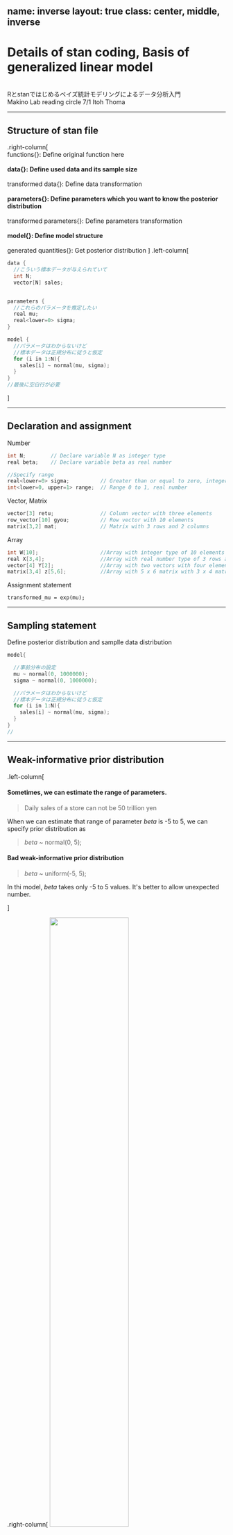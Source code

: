 name: inverse
layout: true
class: center, middle, inverse
---

# Details of stan coding, Basis of generalized linear model 
<br>Rとstanではじめるベイズ統計モデリングによるデータ分析入門 
<br>Makino Lab reading circle  7/1 Itoh Thoma

---
## Structure of stan file
.right-column[
<br>
functions{}:  Define original function here
<br><br>
<b>data{}:  Define used data and its sample size</b>
<br><br>
transformed data{}:  Define data transformation
<br><br>
<b>parameters{}:  Define parameters which you want to know the posterior distribution</b>
<br><br>
transformed parameters{}: Define parameters transformation
<br><br>
<b>model{}: Define model structure</b>
<br><br>
generated quantities{}: Get posterior distribution
]
.left-column[
```cpp
data {
  //こういう標本データが与えられていて
  int N;   
  vector[N] sales;   


parameters {
  //これらのパラメータを推定したい
  real mu;      
  real<lower=0> sigma;    
}

model {
  //パラメータはわからないけど
  //標本データは正規分布に従うと仮定
  for (i in 1:N){
    sales[i] ~ normal(mu, sigma);
  }
}
//最後に空白行が必要
```
]

---
## Declaration and assignment

Number
```cpp
int N;        // Declare variable N as integer type  
real beta;    // Declare variable beta as real number

//Specify range
real<lower=0> sigma;          // Greater than or equal to zero, integer
int<lower=0, upper=1> range;  // Range 0 to 1, real number
```

Vector, Matrix 
```cpp
vector[3] retu;               // Column vector with three elements
row_vector[10] gyou;          // Row vector with 10 elements
matrix[3,2] mat;              // Matrix with 3 rows and 2 columns 
```

Array
```cpp
int W[10];                    //Array with integer type of 10 elements
real X[3,4];                  //Array with real number type of 3 rows and 4 columns
vector[4] Y[2];               //Array with two vectors with four elements
matrix[3,4] z[5,6];           //Array with 5 x 6 matrix with 3 x 4 matrix
```

Assignment statement
```
transformed_mu = exp(mu);
```

---
## Sampling statement

<p>Define posterior distribution and samplle data distribution</P>
  
```cpp
model{

  //事前分布の設定
  mu ~ normal(0, 1000000);
  sigma ~ normal(0, 1000000);

  //パラメータはわからないけど
  //標本データは正規分布に従うと仮定
  for (i in 1:N){
    sales[i] ~ normal(mu, sigma);
  }
}
//

```

---
## Weak-informative prior distribution
.left-column[
#### Sometimes, we can estimate the range of parameters.
> Daily sales of a store can not be 50 trillion yen<br>

When we can estimate that range of parameter *beta* is -5 to 5, 
  we can specify prior distribution as 
  
>  *beta* ~ normal(0, 5); 
 
#### Bad weak-informative prior distribution

> *beta* ~ uniform(-5, 5);<br>

In thi model, *beta* takes only -5 to 5 values. It's better to allow unexpected number. 
  
]

.right-column[
 <img src = "./Beta_dnorm.png" width = 60%><br>
 <img src = "./dunif.png" width = 60%>
]

---
## Log-density additional statements
#### Other format of sampling statement in model block 

```cpp
model{
  for (i in 1:N){
    sales[i] ~ normal(mu, sigma); //sampling statement
  }
}
```
Likelihood <br>
<img src="https://latex.codecogs.com/gif.latex?f(sales|\mu,&space;\sigma^2&space;)&space;=&space;\prod&space;_{i=1}^N&space;{Normal(sales|\mu,&space;\sigma^2)}" title="f(sales|\mu, \sigma^2 ) = \prod _{i=1}^N {Normal(sales|\mu, \sigma^2)}" />

Log likelihood is calculated as below<br>
<a href="https://www.codecogs.com/eqnedit.php?latex=\sum&space;_{i=1}^Nlog(Normal(sales|\mu,\sigma^2))" target="_blank"><img src="https://latex.codecogs.com/gif.latex?\sum&space;_{i=1}^Nlog(Normal(sales|\mu,\sigma^2))" title="\sum _{i=1}^Nlog(Normal(sales|\mu,\sigma^2))" /></a>

<a href="https://www.codecogs.com/eqnedit.php?latex=log(Normal(sales|\mu,\sigma^2))" target="_blank"><img src="https://latex.codecogs.com/gif.latex?log(Normal(sales|\mu,\sigma^2))" title="log(Normal(sales|\mu,\sigma^2))" /></a> is corresponds to `normal_lpdf(sales[i] | mu, sigma)`

```cpp
model{
  for (i in 1:N){
    target += normal_lpdf(sales[i] | mu, sigma); //Log-density additional statements
  }
}

```
---
## Evaluation of average difference and generated quantities block

#### Is there a difference in sales between Beer A and Beer B?

- #### Classic statistcs
  - Statistical hypothesis test using t-distribution
 
- #### Bysian statistcs
  - Observe the posterior distribution of difference directly
<br>

<img src = "./2-6-1-beer-ab.png" width = 60%>

---
## Evaluation of average difference and generated quantities block
#### Estimate posterior distribution of difference between average of two groups
<p>R: Data preparation</p>

```R
> file_beer_ab <- read.csv("2-6-1-beer-sales-ab.csv")
> head(file_beer_sales_ab)
   sales beer_name
1  87.47         A
2 103.67         A
3  83.29         A
4 131.91         A
5 106.59         A
6  83.59         A
```

```R
#Rscript
sales_a <- file_beer_ab$sales[1:100]
sales_b <- file_beer_ab$sales[101:200]

data_list_ab <- list(
  sales_a = sales_a,
  sales_b = sales_b,
  N = 100
)
```

---
## Evaluation of average difference and generated quantities block
#### Estimate posterior distribution of difference between average of two groups
<p>Stan Model preparation</p>
.left-column[

```cpp
data {
  int N;                
  vector[N] sales_a;     
  vector[N] sales_b;     
}

parameters {
//これらのパラメータを推定
  real mu_a;               
  real<lower=0> sigma_a;    
  real mu_b;               
  real<lower=0> sigma_b;  
}

model {
  sales_a ~ normal(mu_a, sigma_a);
  sales_b ~ normal(mu_b, sigma_b);
}

generated quantities {
 // ビールAとBの売り上げ平均の差
  real diff;               
  diff = mu_b - mu_a;
}
```
]

.right-column[
- Distribution of diff can be estimated from model of mu_a and mu_b

- Unlike mu and sigma, diff is not needed to estimate model

- Generated quantities{} is faster than model{}

- Non related paeameters to estimate model is proper to written in Generated quantities{}

]

---
## Evaluation of average difference and generated quantities block
#### Estimate posterior distribution of difference between average of two groups

<p>Rscript</p>

```R
# 乱数の生成
mcmc_result_6 <- stan(
  file = "2-6-5-difference-mean.stan", 
  data = data_list_ab,  
  seed = 1
)
```
結果

```
> print(mcmc_result, probs = c(0.025, 0.5, 0.975))
           mean se_mean   sd    2.5%     50%   97.5% n_eff Rhat
mu_a     102.22    0.03 1.84   98.64  102.22  105.90  4352    1
sigma_a   18.19    0.02 1.30   15.84   18.12   20.96  3742    1
mu_b     168.88    0.05 2.92  163.14  168.91  174.54  3627    1
sigma_b   29.11    0.03 2.09   25.37   28.96   33.63  4374    1
diff      66.66    0.05 3.50   59.84   66.67   73.44  4094    1
lp__    -719.42    0.03 1.45 -723.21 -719.07 -717.65  2249    1
```

---
## Evaluation of average difference and generated quantities block
#### Estimate posterior distribution of difference between average of two groups

###### 95% dysian credt section is 59.82 to 73.55
###### Difference between average of two groups has this much

<img src="./diff_dens.png">


---
## Generalized linear model (GLM)

- #### Basis of GLM
- #### Example of GLM
- #### Matrix expression of GLM

---
## Possibility distribution・Linear predictor・Link function
Responsible valiable:   Interested variable<br>
Explanatory valiable:   Variable that affect responsible variable<br>
Liear predictor:        Linear combination of explanatory variables<br>
Link function:          Function that connects linear predictor and responsible valiable<br>



```
Link function ( Responsible variables ) = Linear predictor
```


<a href="https://www.codecogs.com/eqnedit.php?latex=u_i&space;=&space;\beta_0&space;&plus;&space;\beta_1x_1&space;&plus;&space;\beta_1x_2" target="_blank"><img src="https://latex.codecogs.com/gif.latex?u_i&space;=&space;\beta_0&space;&plus;&space;\beta_1x_1&space;&plus;&space;\beta_1x_2" title="u_i = \beta_0 + \beta_1x_1 + \beta_1x_2" /></a>

<!-- section one -->
> In this case, link function is an identity function<br>
><a href="https://www.codecogs.com/eqnedit.php?latex=g(u_i)&space;=&space;u_i" target="_blank"><img src="https://latex.codecogs.com/gif.latex?g(u_i)&space;=&space;u_i" title="g(u_i) = u_i" /></a><br>
><img src="https://latex.codecogs.com/gif.latex?y_i&space;\sim&space;Normal(\mu_i,&space;\sigma^2&space;)" title="y_i \sim Normal(\mu_i, \sigma^2 )" /><br>
<br>
<br>
<!-- section two -->
<a href="https://www.codecogs.com/eqnedit.php?latex=log(u_i)&space;=&space;\beta_0&space;&plus;&space;\beta_1x_1&space;&plus;&space;\beta_1x_2" target="_blank"><img src="https://latex.codecogs.com/gif.latex?log(u_i)&space;=&space;\beta_0&space;&plus;&space;\beta_1x_1&space;&plus;&space;\beta_1x_2" title="log(u_i) = \beta_0 + \beta_1x_1 + \beta_1x_2" /></a>

>In this case, link function is log()<br>
><a href="https://www.codecogs.com/eqnedit.php?latex=sin()" target="_blank"><img src="https://latex.codecogs.com/gif.latex?sin()" title="sin()" /></a>
><img src="https://latex.codecogs.com/gif.latex?y_i&space;\sim&space;Normal(\mu_i,&space;\sigma^2&space;)" title="y_i \sim Normal(\mu_i, \sigma^2 )" /><br>

---

## Analysis of variance model

#### When explanatory variables are categorical data, dammy variables are used instead.

| Categorical　| Dammy |
| ---- | ---- |
|  Rainy      |  1  |
|  Sunny      |  0  |


#### If there are k categorical variables, k-1 dummy variables are needed
<img src="https://latex.codecogs.com/gif.latex?x_{i1}" title="x_{i1}" /> is dummy variable which takes 0 when rainy and takes 1 when sunny<br>
<img src="https://latex.codecogs.com/gif.latex?x_{i2}" title="x_{i2}" /> is dummy variable which takes 1 when rainy and takes 0 when sunny<br>
  
<img src="https://latex.codecogs.com/gif.latex?u_i&space;=&space;\beta_0&space;&plus;&space;\beta_1x_{i1}&space;&plus;&space;\beta_2x_{i2}" title="u_i = \beta_0 + \beta_1x_{i1} + \beta_2x_{i2}" /><br>
<img src="https://latex.codecogs.com/gif.latex?y_i&space;\sim&space;Normal(\mu_i,&space;\sigma^2&space;)" title="y_i \sim Normal(\mu_i, \sigma^2 )" /><br>

| Whether | <img src="https://latex.codecogs.com/gif.latex?u_i" title="u_i" /> |
| ---- | ---- |
|  Cloudy  | <a href="https://www.codecogs.com/eqnedit.php?latex=\beta_0" target="_blank"><img src="https://latex.codecogs.com/gif.latex?\beta_0" title="\beta_0" /></a>  |
|  Sunny      |  <a href="https://www.codecogs.com/eqnedit.php?latex=\beta_0&space;&plus;&space;\beta_1" target="_blank"><img src="https://latex.codecogs.com/gif.latex?\beta_0&space;&plus;&space;\beta_1" title="\beta_0 + \beta_1" /></a>  |
|  Rainy     |  <a href="https://www.codecogs.com/eqnedit.php?latex=\beta_0&space;&plus;&space;\beta_2" target="_blank"><img src="https://latex.codecogs.com/gif.latex?\beta_0&space;&plus;&space;\beta_2" title="\beta_0 + \beta_2" /></a>  |

#### Explanatory variables are categorical data, and possibility distribution is normal distribution.
#### Such a model is called Analysis of variance model 

---

## Normal linear model
#### Model that assuming a normal distribution<br> 
<img src = "thermo.png" width = 10%><br> 

<img src="https://latex.codecogs.com/gif.latex?x_{i1}" title="x_{i1}" /> is dummy variable which takes 0 when rainy and takes 1 when sunny<br>
<img src="https://latex.codecogs.com/gif.latex?x_{i2}" title="x_{i2}" /> is dummy variable which takes 1 when rainy and takes 0 when sunny<br>
<img src="https://latex.codecogs.com/gif.latex?x_{i3}" title="x_{i3}" /> is temperature data<br>
<!-- equarion -->
<img src="https://latex.codecogs.com/gif.latex?u_i&space;=&space;\beta_0&space;&plus;&space;\beta_1x_{i1}&space;&plus;&space;\beta_2x_{i2}&space;&plus;&space;\beta_3x_{i3}" title="u_i = \beta_0 + \beta_1x_{i1} + \beta_2x_{i2} + \beta_3x_{i3}" /><br>
<img src="https://latex.codecogs.com/gif.latex?y_i&space;\sim&space;Normal(\mu_i,&space;\sigma^2&space;)" title="y_i \sim Normal(\mu_i, \sigma^2 )" /><br>

 #### Model that have below properties is called normal linear model
 1. Multipe explanatory variables can be used to linear predictor with regardless of categorical or qualitative data
 2. Identity function is kink function
 3. Normal distribution is used as possibility distribution
 
---
 
## Poisson regression model
#### Model that assuming a poisson distribution
#### When responsible values takes integer that greater than 0, poisson distribution is often used. <br>
<img src = "fishes.png" width = 10%><br> 
<img src="https://latex.codecogs.com/gif.latex?log(\lambda&space;_i)&space;=&space;\beta_0&space;&plus;&space;\beta_1&space;x_{i1}&space;&plus;&space;\beta_2&space;x_{i2}&space;&plus;&space;\beta_3&space;x_{i3}" title="log(\lambda _i) = \beta_0 + \beta_1 x_{i1} + \beta_2 x_{i2} + \beta_3 x_{i3}" /><br>
<img src="https://latex.codecogs.com/gif.latex?y_i&space;\sim&space;\mathrm{Poiss}(\lambda&space;_i)" title="y_i \sim \mathrm{Poiss}(\lambda _i)" /><br>

Below is the same mean
<img src="https://latex.codecogs.com/gif.latex?\lambda&space;_i&space;=&space;\beta_0&space;&plus;\beta_1x_{i1}&space;&plus;&space;\beta_2x_{i2}&space;&plus;&space;\beta_3x_{i3}" title="\lambda _i = \beta_0 +\beta_1x_{i1} + \beta_2x_{i2} + \beta_3x_{i3}" /><br>
<img src="https://latex.codecogs.com/gif.latex?y_i\sim&space;\mathrm{Poiss}(\mathrm{exp}(\lambda_i))" title="y_i\sim \mathrm{Poiss}(\mathrm{exp}(\lambda_i))" />

#### Model that have below properties is called normal poisson regression model
 1. Multipe explanatory variables can be used to linear predictor with regardless of categorical or qualitative data
 2. Log function is link function
 3. Poisson distribution is used as possibility distribution

---
## Logistic regression model<img src = "cointoss.png" width = 5%>
#### Model that assuming a binomial distribution
#### When responsible values are binary random variable, binomial distribution is often used. 

<img src="https://latex.codecogs.com/gif.latex?\mathrm{logit(p_i)}&space;=&space;\beta_0&space;&plus;&space;\beta_1x_{i1}&space;&plus;&space;\beta_2x_{i2}" title="\mathrm{logit(p_i)} = \beta_0 + \beta_1x_{i1} + \beta_2x_{i2}" /><br>
<img src="https://latex.codecogs.com/gif.latex?y_i\sim&space;\mathrm{Binom}(10,&space;p_i)" title="y_i\sim \mathrm{Binom}(10, p_i)" /><br>

Link function is logit function | reverse function of logistic function<br>
<img src="https://latex.codecogs.com/gif.latex?logit(p)&space;=&space;log[\frac{p}{1-p}]" title="logit(p) = log[\frac{p}{1-p}]" /><br>
<img src="https://latex.codecogs.com/gif.latex?p_i&space;=&space;\mathrm{logistic}(\mathrm{logit}(p_i))" title="p_i = \mathrm{logistic}(\mathrm{logit}(p_i))" /><br>
<img src="https://latex.codecogs.com/gif.latex?\mathrm{logistic}(x)&space;=&space;\frac{1}{1&space;&plus;&space;\mathrm{exp}(-x)}" title="\mathrm{logistic}(x) = \frac{1}{1 + \mathrm{exp}(-x)}" /><br>

Because logistic finction takes 0 to 1, it's useful to express possibility<br>

#### Model that have below properties is called logistic regression model
 1. Multipe explanatory variables can be used to linear predictor with regardless of categorical or qualitative data
 2. Logit function is link function
 3. Binomial distribution is used as possibility distribution


---
## Matrix expression of GLM
#### Poisson regression 
<img src="https://latex.codecogs.com/gif.latex?log(\lambda&space;_i)&space;=&space;\beta_0&space;&plus;&space;\beta_1x_{i1}&space;&plus;&space;\beta_2x_{i2}&space;&plus;&space;.&space;.&space;.&space;&plus;&space;\beta_jx_{ij}&space;.&space;.&space;.&space;&plus;&space;\beta_Jx_{iJ}" title="log(\lambda _i) = \beta_0 + \beta_1x_{i1} + \beta_2x_{i2} + . . . + \beta_jx_{ij} . . . + \beta_Jx_{iJ}" /><br>
#### This can be described as followed
<img src="https://latex.codecogs.com/gif.latex?log(\lambda&space;_i)&space;=&space;\sum&space;_{j=0}^J\beta_jx_{ij}" title="log(\lambda _i) = \sum _{j=0}^J\beta_jx_{ij}" /><br>

<p>Little complex expression ...</p> 

#### By using matrix, linear predictor can be described as followed
<img src="https://latex.codecogs.com/gif.latex?x_i\beta&space;=&space;\begin{bmatrix}&space;1&space;&&space;x_{i1}&space;&&space;x_{i2}&space;&&space;x_{i3}&space;\end{bmatrix}\begin{bmatrix}&space;\beta_0\\&space;\beta_1\\&space;\beta_2\\&space;\beta_3\\&space;\end{bmatrix}&space;=&space;\beta_0&space;&plus;&space;\beta_1x_{i1}&space;&plus;&space;\beta_2x_{i2}&space;&plus;&space;\beta_3x_{i3}" title="x_i\beta = \begin{bmatrix} 1 & x_{i1} & x_{i2} & x_{i3} \end{bmatrix}\begin{bmatrix} \beta_0\\ \beta_1\\ \beta_2\\ \beta_3\\ \end{bmatrix} = \beta_0 + \beta_1x_{i1} + \beta_2x_{i2} + \beta_3x_{i3}" />

<img src="https://latex.codecogs.com/gif.latex?\lambda&space;_i&space;=&space;x_i\beta" title="\lambda _i = x_i\beta" />
<img src="https://latex.codecogs.com/gif.latex?\mathrm{y_i&space;}\sim&space;\mathrm{Poiss}(\mathrm{exp}(\lambda_i)))" title="\mathrm{y_i }\sim \mathrm{Poiss}(\mathrm{exp}(\lambda_i)))" /><br>
<p>Became quit simpler now</p>


---


